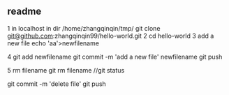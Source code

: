 ## readme  
1 in localhost in dir /home/zhangqinqin/tmp/
 git clone git@github.com:zhangqinqin99/hello-world.git
2 cd hello-world
3 add a new file echo 'aa'>newfilename

4 git add newfilename
git commit -m 'add a new file' newfilename
git push

5 rm filename
git rm filename //git status

git commit -m 'delete file'
git push



 
 
